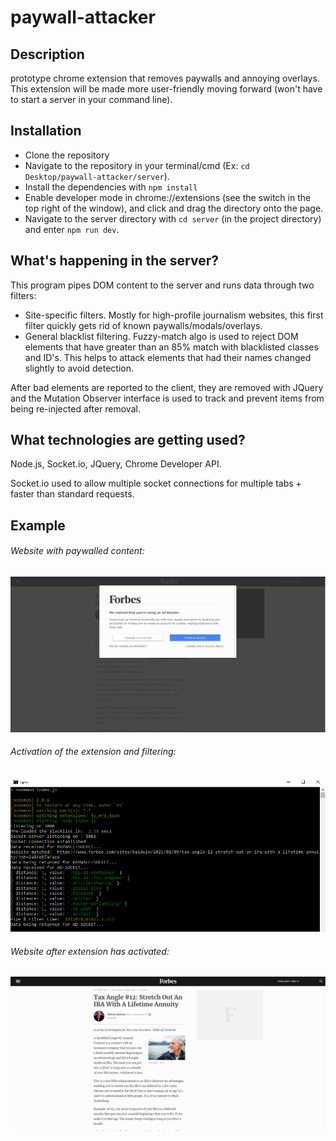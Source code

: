 # paywall-attacker

## Description
prototype chrome extension that removes paywalls and annoying overlays. This extension will be made more user-friendly moving forward (won't have to start a server in your command line).

## Installation
- Clone the repository
- Navigate to the repository in your terminal/cmd (Ex: `cd Desktop/paywall-attacker/server`).
- Install the dependencies with `npm install`
- Enable developer mode in chrome://extensions (see the switch in the top right of the window), and click and drag the directory onto the page.
- Navigate to the server directory with `cd server` (in the project directory) and enter `npm run dev`.

## What's happening in the server?
This program pipes DOM content to the server and runs data through two filters:
- Site-specific filters. Mostly for high-profile journalism websites, this first filter quickly gets rid of known paywalls/modals/overlays.
- General blacklist filtering. Fuzzy-match algo is used to reject DOM elements that have greater than an 85% match with blacklisted classes and ID's. This helps to attack elements that had their names changed slightly to avoid detection.

After bad elements are reported to the client, they are removed with JQuery and the Mutation Observer interface is used to track and prevent items from being re-injected after removal.

## What technologies are getting used?
Node.js, Socket.io, JQuery, Chrome Developer API.

Socket.io used to allow multiple socket connections for multiple tabs + faster than standard requests.

## Example

###### Website with paywalled content:
![Alt text](https://github.com/gregtuc/paywall-attacker/blob/main/images/example-image-2.png?raw=true "ImageOne")

###### Activation of the extension and filtering:
![Alt text](https://github.com/gregtuc/paywall-attacker/blob/main/images/example-image-3.PNG?raw=true "ImageTwo")

###### Website after extension has activated:
![Alt text](https://github.com/gregtuc/paywall-attacker/blob/main/images/example-image-4.PNG?raw=true "ImageThree")
